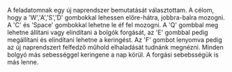 A feladatomnak egy új naprendszer bemutatását választottam. A célom, hogy a 'W','A','S','D' gombokkal lehessen előre-hátra, jobbra-balra mozogni. A 'C' és 'Space' gombokkal lehetne le éf fel mozogni. A 'Q' gombbal meg lehetne állítani vagy elindítani a bolgók forgását, az 'E' gombbal pedig megállítani és elindítani lehetne a keringést. Az 'F' gombot lenyomva pedig az új naprendszert felfedző műhold elhaladását tudnánk megnézni. Minden bolgyó más sebességgel keringene a nap körül. A forgási sebebsségük is más lenne.
